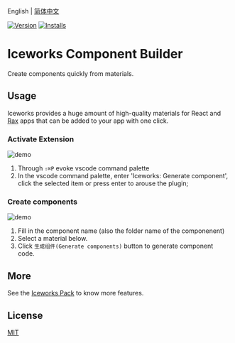 English | [简体中文](./README.md)

[![Version](https://vsmarketplacebadge.apphb.com/version/iceworks-team.iceworks-component-builder.svg)](https://marketplace.visualstudio.com/items?itemName=iceworks-team.iceworks-component-builder)
[![Installs](https://vsmarketplacebadge.apphb.com/installs-short/iceworks-team.iceworks-component-builder.svg)](https://marketplace.visualstudio.com/items?itemName=iceworks-team.iceworks-component-builder)

# Iceworks Component Builder

Create components quickly from materials.

## Usage

Iceworks provides a huge amount of high-quality materials for React and [Rax](https://rax.js.org/) apps that can be added to your app with one click.

### Activate Extension

![demo](https://user-images.githubusercontent.com/56879942/87535699-77926e00-c6ca-11ea-9e21-65fad2e95e0f.gif)

1. Through `⇧⌘P` evoke vscode command palette
2. In the vscode command palette, enter 'Iceworks: Generate component', click the selected item or press enter to arouse the plugin;

### Create components

![demo](https://user-images.githubusercontent.com/56879942/87396941-2c069400-c5e6-11ea-8df8-f0ff5879da3b.gif)

1. Fill in the component name (also the folder name of the componenent)
2. Select a material below.
3. Click `生成组件(Generate components)` button to generate component code.

## More

See the [Iceworks Pack](https://marketplace.visualstudio.com/items?itemName=iceworks-team.iceworks) to know more features.

## License

[MIT](https://github.com/ice-lab/iceworks/blob/master/LICENSE)
